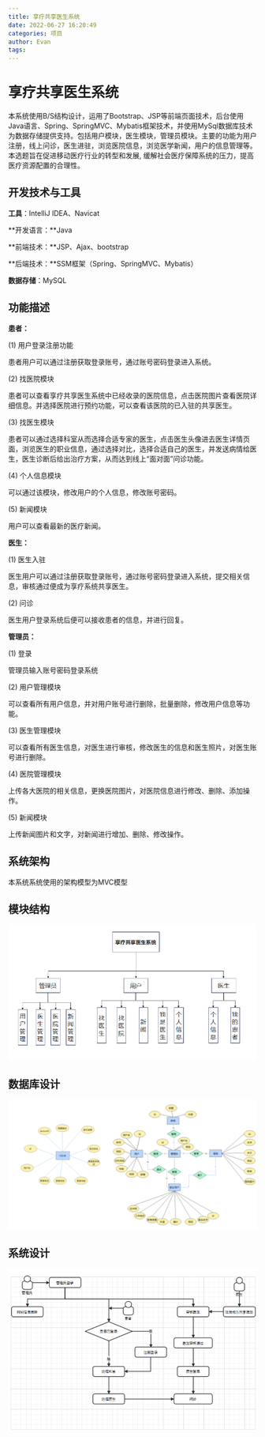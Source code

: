 ```yaml
---
title: 享疗共享医生系统
date: 2022-06-27 16:20:49
categories: 项目
author: Evan
tags:
---
```


# 享疗共享医生系统

本系统使用B/S结构设计，运用了Bootstrap、JSP等前端页面技术，后台使用Java语言、Spring、SpringMVC、Mybatis框架技术，并使用MySql数据库技术为数据存储提供支持。包括用户模块，医生模块，管理员模块。主要的功能为用户注册，线上问诊，医生进驻，浏览医院信息，浏览医学新闻，用户的信息管理等。本选题旨在促进移动医疗行业的转型和发展, 缓解社会医疗保障系统的压力，提高医疗资源配置的合理性。

## 开发技术与工具

**工具**：IntelliJ IDEA、Navicat

**开发语言：**Java

**前端技术：**JSP、Ajax、bootstrap

**后端技术：**SSM框架（Spring、SpringMVC、Mybatis）

**数据存储**：MySQL

## 功能描述

**患者：**

(1) 用户登录注册功能

患者用户可以通过注册获取登录账号，通过账号密码登录进入系统。

(2) 找医院模块

患者可以查看享疗共享医生系统中已经收录的医院信息，点击医院图片查看医院详细信息。并选择医院进行预约功能，可以查看该医院的已入驻的共享医生。

(3) 找医生模块

患者可以通过选择科室从而选择合适专家的医生，点击医生头像进去医生详情页面，浏览医生的职业信息，通过选择对比，选择合适自己的医生，并发送病情给医生，医生诊断后给出治疗方案，从而达到线上“面对面”问诊功能。

(4) 个人信息模块

可以通过该模块，修改用户的个人信息，修改账号密码。

(5) 新闻模块

用户可以查看最新的医疗新闻。

 

**医生：**

(1) 医生入驻

医生用户可以通过注册获取登录账号，通过账号密码登录进入系统，提交相关信息，审核通过便成为享疗系统共享医生。

(2) 问诊

医生用户登录系统后便可以接收患者的信息，并进行回复。

 

**管理员：**

(1) 登录

管理员输入账号密码登录系统

(2) 用户管理模块

可以查看所有用户信息，并对用户账号进行删除，批量删除，修改用户信息等功能。

(3) 医生管理模块

可以查看所有医生信息，对医生进行审核，修改医生的信息和医生照片，对医生账号进行删除。

(4) 医院管理模块

上传各大医院的相关信息，更换医院图片，对医院信息进行修改、删除、添加操作。

(5) 新闻模块

上传新闻图片和文字，对新闻进行增加、删除、修改操作。

## 系统架构

本系统系统使用的架构模型为MVC模型

## 模块结构

![]()![模块结构](/img/享疗共享医生系统/模块结构.png)

## 数据库设计

![](/img/享疗共享医生系统/数据库设计.PNG)

## 系统设计

![](/img/享疗共享医生系统/流程图.png)
